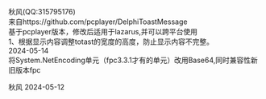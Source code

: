 秋风(QQ:315795176)  
  来自https://github.com/pcplayer/DelphiToastMessage   
  基于pcplayer版本，修改后适用于lazarus,并可以跨平台使用   
1、根据显示内容调整totast的宽度的高度，防止显示内容不完整。   
2024-05-14  
将System.NetEncoding单元（fpc3.3.1才有的单元）改用Base64,同时兼容性新旧版本fpc

秋风 2024-05-12
